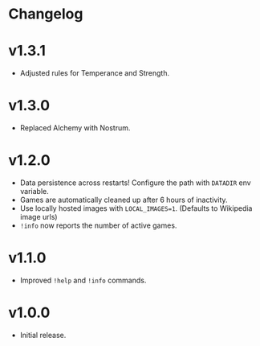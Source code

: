 # Changelog

# v1.3.1
- Adjusted rules for Temperance and Strength.

# v1.3.0
- Replaced Alchemy with Nostrum.

# v1.2.0
- Data persistence across restarts! Configure the path with `DATADIR` env variable.
- Games are automatically cleaned up after 6 hours of inactivity.
- Use locally hosted images with `LOCAL_IMAGES=1`. (Defaults to Wikipedia image urls)
- `!info` now reports the number of active games.

# v1.1.0
- Improved `!help` and `!info` commands.

# v1.0.0
- Initial release.
